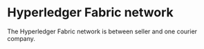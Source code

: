 # Hyperledger Fabric network

The Hyperledger Fabric network is between seller and one courier company.